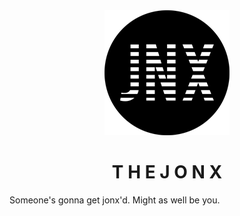 <div align="middle">
<img src ="images/logos/jonx_logo200px.png" alt="jonx logo" title="jonx logo">
<h1 line-hight="0.5em">T H E J O N X</h1>
</div>

Someone's gonna get jonx'd. Might as well be you.


